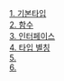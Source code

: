 [1. 기본타입](https://github.com/kimbyeolhee/TypeScript/blob/main/Fundamentals/01_type-basic.ts)<br>
[2. 함수](https://github.com/kimbyeolhee/TypeScript/blob/main/Fundamentals/02_functions.ts)<br>
[3. 인터페이스](https://github.com/kimbyeolhee/TypeScript/blob/main/Fundamentals/03_interface.ts)<br>
[4. 타입 별칭](https://github.com/kimbyeolhee/TypeScript/blob/main/Fundamentals/04_type-aliases.ts)<br>
[5. ]()<br>
[6. ]()<br>
